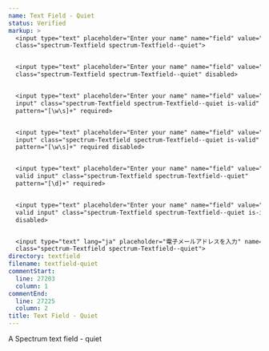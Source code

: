 ```yaml
---
name: Text Field - Quiet
status: Verified
markup: >
  <input type="text" placeholder="Enter your name" name="field" value=""
  class="spectrum-Textfield spectrum-Textfield--quiet">


  <input type="text" placeholder="Enter your name" name="field" value=""
  class="spectrum-Textfield spectrum-Textfield--quiet" disabled>


  <input type="text" placeholder="Enter your name" name="field" value="A valid
  input" class="spectrum-Textfield spectrum-Textfield--quiet is-valid"
  pattern="[\w\s]+" required>


  <input type="text" placeholder="Enter your name" name="field" value="A valid
  input" class="spectrum-Textfield spectrum-Textfield--quiet is-valid"
  pattern="[\w\s]+" required disabled>


  <input type="text" placeholder="Enter your name" name="field" value="Not a
  valid input" class="spectrum-Textfield spectrum-Textfield--quiet"
  pattern="[\d]+" required>


  <input type="text" placeholder="Enter your name" name="field" value="Not a
  valid input" class="spectrum-Textfield spectrum-Textfield--quiet is-invalid"
  disabled>


  <input type="text" lang="ja" placeholder="電子メールアドレスを入力" name="field" value=""
  class="spectrum-Textfield spectrum-Textfield--quiet">
directory: textfield
filename: textfield-quiet
commentStart:
  line: 27203
  column: 1
commentEnd:
  line: 27225
  column: 2
title: Text Field - Quiet
---
```

A Spectrum text field - quiet